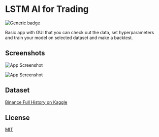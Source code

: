 # LSTM AI for Trading

[![Generic badge](https://img.shields.io/badge/MATLAB-R2024a-BLUE.svg)](https://shields.io/)

Basic app with GUI that you can check out the data, set hyperparameters and train your model on selected dataset and make a backtest.


## Screenshots

![App Screenshot](https://via.placeholder.com/468x300?text=App+Screenshot+Here)

![App Screenshot](https://via.placeholder.com/468x300?text=App+Screenshot+Here)


## Dataset

[Binance Full History on Kaggle](https://www.kaggle.com/datasets/jorijnsmit/binance-full-history)


## License

[MIT](https://choosealicense.com/licenses/mit/)

